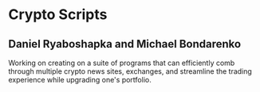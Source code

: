 # Crypto Scripts 
## Daniel Ryaboshapka and Michael Bondarenko

Working on creating on a suite of programs that can efficiently comb through
multiple crypto news sites, exchanges, and streamline the trading experience
while upgrading one's portfolio. 